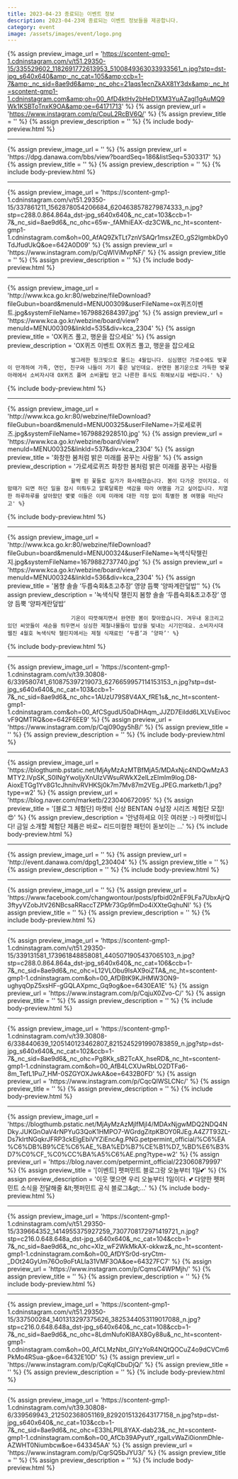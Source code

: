 ```yaml
---
title: 2023-04-23 종료되는 이벤트 정보
description: 2023-04-23에 종료되는 이벤트 정보들을 제공합니다.
category: event
image: /assets/images/event/logo.png
---
```

{% assign preview_image_url = 'https://scontent-gmp1-1.cdninstagram.com/v/t51.29350-15/335529602_1182691772613953_5100849363033933561_n.jpg?stp=dst-jpg_s640x640&amp;_nc_cat=105&amp;ccb=1-7&amp;_nc_sid=8ae9d6&amp;_nc_ohc=21aqs1ecnZkAX81Y3dx&amp;_nc_ht=scontent-gmp1-1.cdninstagram.com&amp;oh=00_AfD4ktHv2bHeD1XM3YuAZagl1gAuMQ9Wk1KSBToTnxK9OA&amp;oe=64171713' %}
{% assign preview_url = 'https://www.instagram.com/p/CpuL2RcBV6Q/' %}
{% assign preview_title = '' %}
{% assign preview_description = '' %}
{% include body-preview.html %}
<hr>{% assign preview_image_url = '' %}
{% assign preview_url = 'https://dpg.danawa.com/bbs/view?boardSeq=186&listSeq=5303317' %}
{% assign preview_title = '' %}
{% assign preview_description = '' %}
{% include body-preview.html %}
<hr>{% assign preview_image_url = 'https://scontent-gmp1-1.cdninstagram.com/v/t51.29350-15/337861211_1562878054206684_6204638578279874333_n.jpg?stp=c288.0.864.864a_dst-jpg_s640x640&amp;_nc_cat=103&amp;ccb=1-7&amp;_nc_sid=8ae9d6&amp;_nc_ohc=65w-_fAMhiEAX-dz3CW&amp;_nc_ht=scontent-gmp1-1.cdninstagram.com&amp;oh=00_AfAQ9ZkTLt7znVSAQr1msxZEO_gS2lgmbkDy0TdJfudUkQ&amp;oe=642A0D09' %}
{% assign preview_url = 'https://www.instagram.com/p/CqWlViMvpNF/' %}
{% assign preview_title = '' %}
{% assign preview_description = '' %}
{% include body-preview.html %}
<hr>{% assign preview_image_url = 'http://www.kca.go.kr:80/webzine/fileDownload?fileGubun=board&menuId=MENU00309&userFileName=ox퀴즈이벤트.jpg&systemFileName=1679882684397.jpg' %}
{% assign preview_url = 'https://www.kca.go.kr/webzine/board/view?menuId=MENU00309&linkId=535&div=kca_2304' %}
{% assign preview_title = 'OX퀴즈 풀고, 행운을 잡으세요' %}
{% assign preview_description = 'OX퀴즈 이벤트			OX퀴즈 풀고, 행운을 잡으세요																						발그레한 핑크빛으로 물드는 4월입니다. 심심했던 가로수에도 벚꽃이 만개하여 가족, 연인, 친구와 나들이 가기 좋은 날인데요. 완연한 봄기운으로 가득한 벚꽃 아래에서 소비자시대 OX퀴즈 풀며 소비꿀팁 얻고 나른한 휴식도 취해보시길 바랍니다.' %}
{% include body-preview.html %}
<hr>{% assign preview_image_url = 'http://www.kca.go.kr:80/webzine/fileDownload?fileGubun=board&menuId=MENU00325&userFileName=가로세로퀴즈.jpg&systemFileName=1679882928510.jpg' %}
{% assign preview_url = 'https://www.kca.go.kr/webzine/board/view?menuId=MENU00325&linkId=537&div=kca_2304' %}
{% assign preview_title = '화창한 봄처럼 밝은 미래를 꿈꾸는 사람들' %}
{% assign preview_description = '가로세로퀴즈			화창한 봄처럼 밝은 미래를 꿈꾸는 사람들																						활짝 핀 꽃들로 길가가 화사해졌습니다. 봄이 다가온 것이지요. 이맘때가 되면 하던 일을 잠시 미뤄두고 알록달록한 색감을 따라 여행을 가고 싶어집니다. 치열한 하루하루를 살아왔던 몇몇 이들은 이제 미래에 대한 걱정 없이 특별한 봄 여행을 떠난다고' %}
{% include body-preview.html %}
<hr>{% assign preview_image_url = 'http://www.kca.go.kr:80/webzine/fileDownload?fileGubun=board&menuId=MENU00324&userFileName=녹색식탁챌린지.jpg&systemFileName=1679882737740.jpg' %}
{% assign preview_url = 'https://www.kca.go.kr/webzine/board/view?menuId=MENU00324&linkId=536&div=kca_2304' %}
{% assign preview_title = '봄향 솔솔 ‘두릅숙회&초고추장’ 영양 듬뿍 ‘양파계란덮밥’' %}
{% assign preview_description = '녹색식탁 챌린지			봄향 솔솔 ‘두릅숙회&초고추장’ 영양 듬뿍 ‘양파계란덮밥’																						기온이 따뜻해지면서 완연한 봄이 찾아왔습니다. 겨우내 웅크리고 있던 씨앗들이 새순을 틔우면서 싱싱한 제철나물들이 밥상을 빛내는 시기인데요. 소비자시대 웹진 4월호 녹색식탁 챌린지에서는 제철 식재료인 ‘두릅’과 ‘양파’' %}
{% include body-preview.html %}
<hr>{% assign preview_image_url = 'https://scontent-gmp1-1.cdninstagram.com/v/t39.30808-6/339580741_610875397219073_6276659957114153153_n.jpg?stp=dst-jpg_s640x640&amp;_nc_cat=103&amp;ccb=1-7&amp;_nc_sid=8ae9d6&amp;_nc_ohc=1AUzU79S8V4AX_fRE1s&amp;_nc_ht=scontent-gmp1-1.cdninstagram.com&amp;oh=00_AfCSgudU50aDHAqm_JJZD7Eildd6LXLVsEivocvF9QMTRQ&amp;oe=642F6EE9' %}
{% assign preview_url = 'https://www.instagram.com/p/Cqj090gy5hB/' %}
{% assign preview_title = '' %}
{% assign preview_description = '' %}
{% include body-preview.html %}
<hr>{% assign preview_image_url = 'https://blogthumb.pstatic.net/MjAyMzAzMTBfMjA5/MDAxNjc4NDQwMzA3MTY2.IVpSK_S0INgYwoIjyXnUIzVWsuRWkX2eILzElmIm9log.D8-AioxETGg1Yv8G1cJhnihvRVHKSj0k7m7Mv87m2VEg.JPEG.marketb/1.jpg?type=w2' %}
{% assign preview_url = 'https://blog.naver.com/marketb/223040672095' %}
{% assign preview_title = '[블로그 체험단] 마켓비 신상 BENTAN 수납장 시리즈 체험단 모집!😍' %}
{% assign preview_description = '안녕하세요 이웃 여러분 :-) 마켓비입니다! 금일 소개할 체험단 제품은 바로~ 리드미컬한 패턴이 돋보이는 ...' %}
{% include body-preview.html %}
<hr>{% assign preview_image_url = '' %}
{% assign preview_url = 'http://event.danawa.com/dpg1_230404' %}
{% assign preview_title = '' %}
{% assign preview_description = '' %}
{% include body-preview.html %}
<hr>{% assign preview_image_url = '' %}
{% assign preview_url = 'https://www.facebook.com/changwontour/posts/pfbid02nEF9LFa7UbxAjrQ3ftyyVZobJtV26NBcsaRRaccTZPMr73Gp9fmDo4iXXteGqhuNl' %}
{% assign preview_title = '' %}
{% assign preview_description = '' %}
{% include body-preview.html %}
<hr>{% assign preview_image_url = 'https://scontent-gmp1-1.cdninstagram.com/v/t51.29350-15/339131581_173961848858081_4405071905437065103_n.jpg?stp=c288.0.864.864a_dst-jpg_s640x640&amp;_nc_cat=106&amp;ccb=1-7&amp;_nc_sid=8ae9d6&amp;_nc_ohc=L12VLObu9IsAX9oiZTA&amp;_nc_ht=scontent-gmp1-1.cdninstagram.com&amp;oh=00_AfDBtK9KJHMW3ON9-ughyqOpZ5xsHF-gGQLAXpmc_Gq9og&amp;oe=6430EA1E' %}
{% assign preview_url = 'https://www.instagram.com/p/CqjuX0Zvo-C/' %}
{% assign preview_title = '' %}
{% assign preview_description = '' %}
{% include body-preview.html %}
<hr>{% assign preview_image_url = 'https://scontent-gmp1-1.cdninstagram.com/v/t39.30808-6/338440639_1205140123462807_8215245291990783859_n.jpg?stp=dst-jpg_s640x640&amp;_nc_cat=102&amp;ccb=1-7&amp;_nc_sid=8ae9d6&amp;_nc_ohc=Pg8Kk_sB2TcAX_hseRD&amp;_nc_ht=scontent-gmp1-1.cdninstagram.com&amp;oh=00_AfB4LCXUwRbLO2DTFa6-8m_TefL1Pu7_HM-0SZGYOXJwkA&amp;oe=6432B0FD' %}
{% assign preview_url = 'https://www.instagram.com/p/CqcQlWSLCNc/' %}
{% assign preview_title = '' %}
{% assign preview_description = '' %}
{% include body-preview.html %}
<hr>{% assign preview_image_url = 'https://blogthumb.pstatic.net/MjAyMzAzMjlfMjI4/MDAxNjgwMDQ2NDQ4NDky.JUKGnOaV4rNPYuG3QoK1HMPO7-WGrdgZitpKBOY0RJEg.A4Z7T93ZL-Ds7kIrtNGqkrJFRP3ckElgEbiVYZiEncAg.PNG.petpermint_official/%C6%EA%C6%DB%B9%CE%C6%AE_%BA%ED%B7%CE%B1%D7_%BD%E6%B3%D7%C0%CF_%C0%CC%BA%A5%C6%AE.png?type=w2' %}
{% assign preview_url = 'https://blog.naver.com/petpermint_official/223060879997' %}
{% assign preview_title = '[이벤트] 펫퍼민트 블로그랑 오늘부터 1일💕' %}
{% assign preview_description = '이웃 맺으면 우리 오늘부터 1일이다. 💕 다양한 펫퍼민트 소식을 전달해줄 &amp;lt;펫퍼민트 공식 블로그&amp;gt;...' %}
{% include body-preview.html %}
<hr>{% assign preview_image_url = 'https://scontent-gmp1-1.cdninstagram.com/v/t51.29350-15/339664352_1414955375927259_7307708172971419721_n.jpg?stp=c216.0.648.648a_dst-jpg_s640x640&amp;_nc_cat=104&amp;ccb=1-7&amp;_nc_sid=8ae9d6&amp;_nc_ohc=XIz_wF2WkMkAX-okkwz&amp;_nc_ht=scontent-gmp1-1.cdninstagram.com&amp;oh=00_AfDYSr0d-sryCtm-_DOt24GyUm76Oo9oFtALIa31VMF3OA&amp;oe=64327FC7' %}
{% assign preview_url = 'https://www.instagram.com/p/CqmsC4WPMjh/' %}
{% assign preview_title = '' %}
{% assign preview_description = '' %}
{% include body-preview.html %}
<hr>{% assign preview_image_url = 'https://scontent-gmp1-1.cdninstagram.com/v/t51.29350-15/337500284_1401313297375626_3825344053119017088_n.jpg?stp=c216.0.648.648a_dst-jpg_s640x640&amp;_nc_cat=108&amp;ccb=1-7&amp;_nc_sid=8ae9d6&amp;_nc_ohc=8LdmNufoKl8AX8Gy88u&amp;_nc_ht=scontent-gmp1-1.cdninstagram.com&amp;oh=00_AfCLMzNbt_GIYzYoR4NQtQOCuZ4o9dCVCm6PkMo4RSua-g&amp;oe=6432E10D' %}
{% assign preview_url = 'https://www.instagram.com/p/CqKqICbuDjQ/' %}
{% assign preview_title = '' %}
{% assign preview_description = '' %}
{% include body-preview.html %}
<hr>{% assign preview_image_url = 'https://scontent-gmp1-1.cdninstagram.com/v/t39.30808-6/339569943_212502368051169_8292015132643177158_n.jpg?stp=dst-jpg_s640x640&amp;_nc_cat=103&amp;ccb=1-7&amp;_nc_sid=8ae9d6&amp;_nc_ohc=E33hLPllL8YAX-dab23&amp;_nc_ht=scontent-gmp1-1.cdninstagram.com&amp;oh=00_AfCb39APyutY_rgalLvWaZi0ionmDhle-AZWHT0Niumbcw&amp;oe=643345AA' %}
{% assign preview_url = 'https://www.instagram.com/p/CqrSQ5bJYU3/' %}
{% assign preview_title = '' %}
{% assign preview_description = '' %}
{% include body-preview.html %}